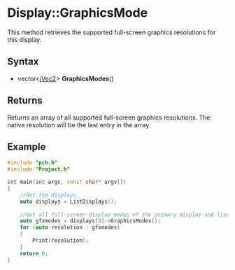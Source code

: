 # Display::GraphicsMode #
This method retrieves the supported full-screen graphics resolutions for this display.

## Syntax ##
- vector<[iVec2](CPP_iVec2.md)\> **GraphicsModes**()

## Returns ##
Returns an array of all supported full-screen graphics resolutions. The native resolution will be the last entry in the array.

## Example ##
```c++
#include "pch.h"
#include "Project.h"

int main(int argc, const char* argv[])
{
	//Get the displays
	auto displays = ListDisplays();
	
	//Get all full-screen display modes of the primary display and list them
	auto gfxmodes = displays[0]->GraphicsModes();	
	for (auto resolution : gfxmodes)
	{
		Print(resolution);
	}
	return 0;
}
```
